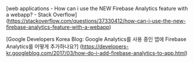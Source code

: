 [web applications - How can i use the NEW Firebase Analytics feature with a webapp? - Stack Overflow] (https://stackoverflow.com/questions/37330412/how-can-i-use-the-new-firebase-analytics-feature-with-a-webapp)

[Google Developers Korea Blog: Google Analytics를 사용 중인 앱에 Firebase Analytics를 어떻게 추가하나요?] (https://developers-kr.googleblog.com/2017/03/how-do-i-add-firebase-analytics-to-app.html)
